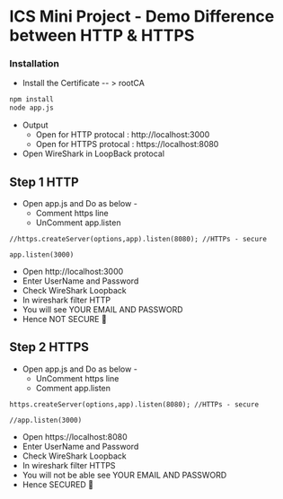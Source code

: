 # ICS Mini Project - Demo Difference between HTTP & HTTPS



### Installation 

- Install the Certificate -- > rootCA

```sh
npm install
node app.js
```
- Output    
    - Open for HTTP protocal : http://localhost:3000
    - Open for HTTPS protocal : https://localhost:8080 
- Open WireShark in LoopBack protocal


## Step 1 HTTP
- Open app.js and Do as below -
    - Comment https line
    - UnComment app.listen
```
//https.createServer(options,app).listen(8080); //HTTPs - secure

app.listen(3000)
```

- Open http://localhost:3000
- Enter UserName and Password
- Check WireShark Loopback
- In wireshark filter HTTP 
- You will see YOUR EMAIL AND PASSWORD
- Hence NOT SECURE 🥳

## Step 2 HTTPS
- Open app.js and Do as below -
    - UnComment https line
    - Comment app.listen
```
https.createServer(options,app).listen(8080); //HTTPs - secure

//app.listen(3000)
```

- Open https://localhost:8080
- Enter UserName and Password
- Check WireShark Loopback
- In wireshark filter HTTPS 
- You will not be able see YOUR EMAIL AND PASSWORD
- Hence SECURED 🥳
